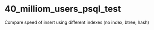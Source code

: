 # 40_milliom_users_psql_test
Compare speed of insert using different indexes (no index, btree, hash)
